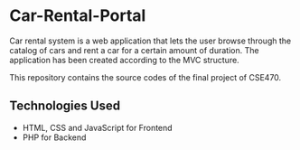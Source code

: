 # Car-Rental-Portal
Car rental system is a web application that lets the user browse through the catalog of cars and rent a car for a certain amount of duration. The application has been created according to the MVC structure. 

This repository contains the source codes of the final project of CSE470.

## Technologies Used 
- HTML, CSS and JavaScript for Frontend
- PHP for Backend 
